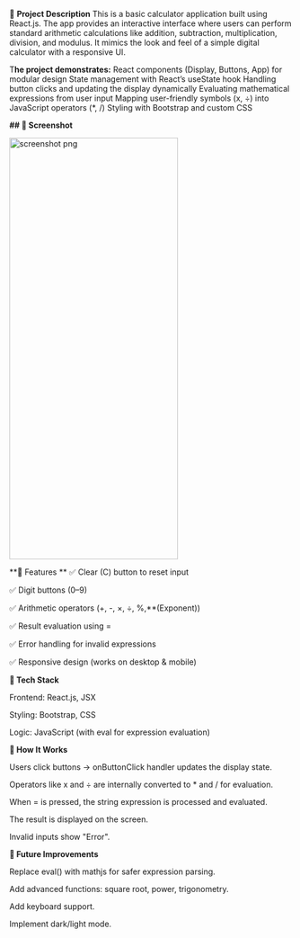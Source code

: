 🔹 **Project Description**
This is a basic calculator application built using React.js. The app provides an interactive interface where users can perform standard arithmetic calculations like addition, subtraction, multiplication, division, and modulus. It mimics the look and feel of a simple digital calculator with a responsive UI.

T**he project demonstrates:**
React components (Display, Buttons, App) for modular design
State management with React’s useState hook
Handling button clicks and updating the display dynamically
Evaluating mathematical expressions from user input
Mapping user-friendly symbols (x, ÷) into JavaScript operators (*, /)
Styling with Bootstrap and custom CSS

**## 📸 Screenshot**

<img width="300" height="750" alt="screenshot png" src="https://github.com/user-attachments/assets/bbefdc1b-90e6-4683-afe9-17ea96a05b29" />

**🔹 Features
**
✅ Clear (C) button to reset input

✅ Digit buttons (0–9)

✅ Arithmetic operators (+, -, ×, ÷, %,**(Exponent))

✅ Result evaluation using =

✅ Error handling for invalid expressions

✅ Responsive design (works on desktop & mobile)

**🔹 Tech Stack**

Frontend: React.js, JSX

Styling: Bootstrap, CSS

Logic: JavaScript (with eval for expression evaluation)

**🔹 How It Works**

Users click buttons → onButtonClick handler updates the display state.

Operators like x and ÷ are internally converted to * and / for evaluation.

When = is pressed, the string expression is processed and evaluated.

The result is displayed on the screen.

Invalid inputs show "Error".

**🔹 Future Improvements**

Replace eval() with mathjs for safer expression parsing.

Add advanced functions: square root, power, trigonometry.

Add keyboard support.

Implement dark/light mode.
